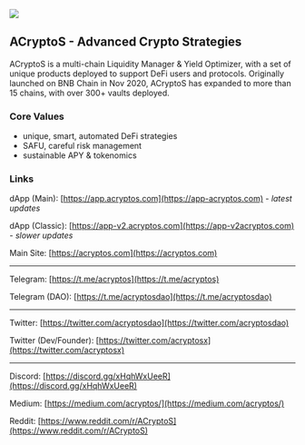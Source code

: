 ![](https://raw.githubusercontent.com/acryptos/docs.acryptos.com/master/images/Banner%20-%20Sustainable%20SAFU%20small.jpg)

## ACryptoS - Advanced Crypto Strategies

ACryptoS is a multi-chain Liquidity Manager & Yield Optimizer, with a set of unique products deployed to support DeFi users and protocols. Originally launched on BNB Chain in Nov 2020, ACryptoS has expanded to more than 15 chains, with over 300+ vaults deployed.

### Core Values

* unique, smart, automated DeFi strategies
* SAFU, careful risk management
* sustainable APY & tokenomics

### Links

dApp (Main): [https://app.acryptos.com](https://app-acryptos.com) - *latest updates*

dApp (Classic): [https://app-v2.acryptos.com](https://app-v2acryptos.com) - *slower updates*

Main Site: [https://acryptos.com](https://acryptos.com)
***

Telegram: [https://t.me/acryptos](https://t.me/acryptos)

Telegram (DAO): [https://t.me/acryptosdao](https://t.me/acryptosdao)

***

Twitter: [https://twitter.com/acryptosdao](https://twitter.com/acryptosdao)

Twitter (Dev/Founder): [https://twitter.com/acryptosx](https://twitter.com/acryptosx)

***

Discord: [https://discord.gg/xHqhWxUeeR](https://discord.gg/xHqhWxUeeR)

Medium: [https://medium.com/acryptos/](https://medium.com/acryptos/)

Reddit: [https://www.reddit.com/r/ACryptoS](https://www.reddit.com/r/ACryptoS)
